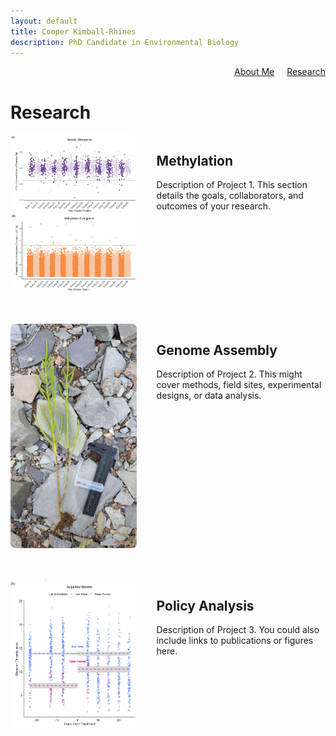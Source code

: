```yaml
---
layout: default
title: Cooper Kimball-Rhines
description: PhD Candidate in Environmental Biology
---
```


<nav style="text-align: right; margin-top: 0;">
  <a href="/index" style="margin-right: 1rem;">About Me</a>
  <a href="/research">Research</a>
</nav>

<h1>Research</h1>

<style>
.research-section {
  display: flex;
  flex-direction: row;
  align-items: flex-start;
  justify-content: space-between;
  gap: 2rem;
  margin-bottom: 3rem;
  flex-wrap: nowrap;
}

.research-image {
  flex: 0 0 40%;
  max-width: 40%;
}

.research-image img {
  width: 100%;
  height: auto;
  object-fit: cover;
  border-radius: 8px;
  cursor: pointer;
}

.research-text {
  flex: 1;
}

#lightbox-modal {
  display: none;
  position: fixed;
  top: 0; left: 0;
  width: 100%; height: 100%;
  background: rgba(0, 0, 0, 0.85);
  z-index: 9999;
  justify-content: center;
  align-items: center;
}

#lightbox-modal img {
  max-width: 90%;
  max-height: 90%;
  border-radius: 8px;
}

/* Mobile responsiveness */
@media (max-width: 768px) {
  .research-section {
    flex-direction: column;
  }
  .research-image,
  .research-text {
    max-width: 100%;
    flex: 1 1 100%;
  }
}
</style>

<!-- Lightbox Modal -->
<div id="lightbox-modal">
  <img id="lightbox-image" src="" alt="Expanded Image" />
</div>

<script>
  document.addEventListener("DOMContentLoaded", function () {
    const modal = document.getElementById("lightbox-modal");
    const modalImg = document.getElementById("lightbox-image");

    document.querySelectorAll(".research-image img").forEach(img => {
      img.addEventListener("click", () => {
        modal.style.display = "flex";
        modalImg.src = img.src;
        modalImg.alt = img.alt;
      });
    });

    modal.addEventListener("click", () => {
      modal.style.display = "none";
    });
  });
</script>

<div class="research-section">
  <div class="research-image">
    <img src="/manhattans.png" alt="Project 1">
  </div>
  <div class="research-text">
    <h2>Methylation</h2>
    <p>
      Description of Project 1. This section details the goals, collaborators, and outcomes of your research.
    </p>
  </div>
</div>

<div class="research-section">
  <div class="research-image">
    <img src="/sal.jpg" alt="Project 2">
  </div>
  <div class="research-text">
    <h2>Genome Assembly</h2>
    <p>
      Description of Project 2. This might cover methods, field sites, experimental designs, or data analysis.
    </p>
  </div>
</div>

<div class="research-section">
  <div class="research-image">
    <img src="/shannonDID.png" alt="Project 3">
  </div>
  <div class="research-text">
    <h2>Policy Analysis</h2>
    <p>
      Description of Project 3. You could also include links to publications or figures here.
    </p>
  </div>
</div>
